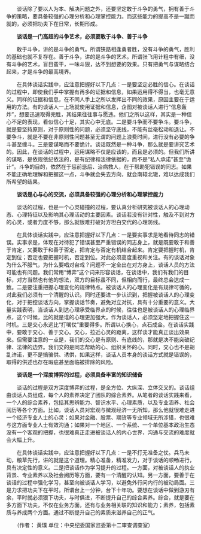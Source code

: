 　　谈话除了要以人为本、解决问题之外，还要坚定敢于斗争的勇气，拥有善于斗争的策略，要具备较强的心理分析和心理掌控能力。而这些能力的提高不是一蹴而就的，必须把功夫下在日常，长期形成。

　　**谈话是一门高超的斗争艺术，必须要敢于斗争、善于斗争**

　　敢于斗争，讲的是斗争的勇气。所谓狭路相逢勇者胜，没有斗争的勇气，胜利的基础也就不复存在。善于斗争，讲的是斗争的艺术。所谓张飞用计粗中有细，没有斗争的艺术，盲目蛮干，一味斗狠，达不到想要的效果。只有把勇气与谋略结合起来，才是斗争的最高境界。

　　在具体谈话实践中，应注意把握好以下几点：一是要坚定必胜的信心。在谈话的过程中，即使我们手中掌握有再多的证据和信息，如果运用得不得当，也毫无意义。同样的证据和信息，在不同人手上之所以发挥出不同的效果，原因主要在于运用的方法。有的谈话人一上场就使用证据和信息，企图对被谈话人进行“信息轰炸”，想要迅速取得完胜，其结果往往事与愿违。他们之所以这样，其实是一种信心不足的表现，看似信心十足，其实心中无底。二是要斗争而不要争斗。要斗争，就是要坚持原则，对于原则性的问题，必须坚守底线，不能有丝毫松动和退让。不要争斗，就是不要在非原则性问题甚至无谓的问题上浪费时间，进行没有必要的争斗甚至缠斗。三是要谋略而不要诡计。谈话既然是一种斗争，那么就是要讲究艺术的。因此，在谈话的过程中，运用谋略不仅是应该的，而且是必须的。但我们所讲的谋略，是依规依纪依法的，是有纪律和法律依据的，而不是“私人承诺”甚至“诡计”。斗争的目的，依然在于惩前毖后、治病救人，在于帮助犯错误的同志。如果不能正确地理解和把握这一点，斗争就会失去方向，就会南辕北辙，难以达成我们所希望的结果。

　　**谈话是心与心的交流，必须具备较强的心理分析和心理掌控能力**

　　谈话的过程，也是一个心灵碰撞的过程，要认真分析研究被谈话人的心理动态、心理特征以及影响其心理活动的主要因素。谈话若没有针对性，触及不到对方的心灵，或者力度不够，那么就很难打破对方坦白交代的心理防线。

　　在具体谈话实践中，应注意把握好以下几点：一是要实事求是地看待同志的错误。实事求是，体现在对待犯了错误甚至严重错误的同志身上，就是既要敢于和善于肯定，又要敢于和善于否定，把肯定与否定有机结合起来。肯定要把握时机，肯定到位；否定也要把握时机，否定到位。对此必须高度重视和关注。有的谈话对象为什么不服气，为什么要唱对台戏？问题不一定全出在对方身上，谈话人员的方法可能也有问题。我们常用“博弈”这个词来形容谈话，在谈话中，我们有我们的目标，对方当然也有他的想法，双方的目标虽不同，但相向而行，最终总会达成一致。二是要注重把握心理变化的规律特点。被谈话人的心理变化是有规律可循的，对此我们必须有一个清醒的认识。同时还要进一步认识到，把握被谈话人的心理变化，对于把控谈话方向，掌握谈话节奏，避免对立对抗，具有十分重要的意义。大量实践表明，当谈话人到达心理承受临界点的时候，往往也是被谈话人的心理临界点，这个时候，比的就是谁的心理更加强大。作为谈话人，必须坚定地把握住这一时机。三是交心永远比“打嘴仗”重要得多。所谓以心换心，点石成金。在谈话实践中，要敢于交心、善于交心。交心，拉近心灵的距离，这样谈才能真正谈出效果来。但需要注意的一点是，我们的交心是有原则、有底线的，那就是决不能突破纪律、法律的边界。我们交的是同志帮助的心、组织关怀的心。同时，交心也不是胡乱许诺，更不是搞骗供、诱供，如果这样，谈话人员本身的谈话方式就是错误的，取得的供述也存在瑕疵甚至面临被排除的风险。

　　**谈话是一个深度博弈的过程，必须具备丰富的知识储备**

　　谈话的过程是双方深度博弈的过程，是全方位、大纵深、立体交叉的。谈话组由谈话人员组成，每个人的素养决定了团队的综合素养。从笔者的谈话实践来看，一个人的综合素养，包括其思辨能力、智识水平、心理素质，以及专业涵养、社会阅历等各个方面。比如，谈话人员对宏观与微观经济一无所知，那么他就很难走进一个经济专业人士的心灵；如果对金融、股票、期货等专业领域无所涉猎，也很难与这方面专业人士有效沟通；如果对一个地区、一个系统、一个单位基本政治生态没有一个客观的把握，也很难真正走进被谈话人的内心世界，沟通与交流的难度就会大幅上升。

　　在具体谈话实践中，应注意把握好以下几点：一是不打无准备之仗。兵马未动，粮草先行，讲的就是这个道理。精心准备，精准发力，对于谈话的顺畅进行，具有决定性的意义。二是把谈话作为学习提升的过程。一方面，对被谈话人的执业背景、专业素养以及社会阅历等方面，要有一个清醒的认知。另一方面，要善于在谈话的过程中强化学习，甚至向被谈话人学习，以避免外行问内行的被动局面。三是力求把功夫下在平时。所谓台上一分钟，台下十年功。要想在谈话中做到游刃有余，平时就必须狠下功夫，与时俱进，不断提升自己的综合素养。综合，就是要在多方面下功夫，不仅在业务方面，还有与业务相关联的知识和能力；素养，包括素质与养成两个方面。通过不断提升自己的素质来滋养自己的正气。

　　（作者： 黄璞 单位：中央纪委国家监委第十二审查调查室）